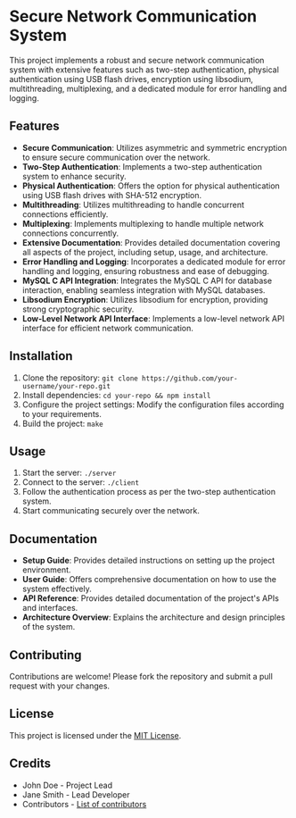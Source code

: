 # Secure Network Communication System

This project implements a robust and secure network communication system with extensive features such as two-step authentication, physical authentication using USB flash drives, encryption using libsodium, multithreading, multiplexing, and a dedicated module for error handling and logging.

## Features

- **Secure Communication**: Utilizes asymmetric and symmetric encryption to ensure secure communication over the network.
- **Two-Step Authentication**: Implements a two-step authentication system to enhance security.
- **Physical Authentication**: Offers the option for physical authentication using USB flash drives with SHA-512 encryption.
- **Multithreading**: Utilizes multithreading to handle concurrent connections efficiently.
- **Multiplexing**: Implements multiplexing to handle multiple network connections concurrently.
- **Extensive Documentation**: Provides detailed documentation covering all aspects of the project, including setup, usage, and architecture.
- **Error Handling and Logging**: Incorporates a dedicated module for error handling and logging, ensuring robustness and ease of debugging.
- **MySQL C API Integration**: Integrates the MySQL C API for database interaction, enabling seamless integration with MySQL databases.
- **Libsodium Encryption**: Utilizes libsodium for encryption, providing strong cryptographic security.
- **Low-Level Network API Interface**: Implements a low-level network API interface for efficient network communication.

## Installation

1. Clone the repository: `git clone https://github.com/your-username/your-repo.git`
2. Install dependencies: `cd your-repo && npm install`
3. Configure the project settings: Modify the configuration files according to your requirements.
4. Build the project: `make`

## Usage

1. Start the server: `./server`
2. Connect to the server: `./client`
3. Follow the authentication process as per the two-step authentication system.
4. Start communicating securely over the network.

## Documentation

- **Setup Guide**: Provides detailed instructions on setting up the project environment.
- **User Guide**: Offers comprehensive documentation on how to use the system effectively.
- **API Reference**: Provides detailed documentation of the project's APIs and interfaces.
- **Architecture Overview**: Explains the architecture and design principles of the system.

## Contributing

Contributions are welcome! Please fork the repository and submit a pull request with your changes.

## License

This project is licensed under the [MIT License](LICENSE).

## Credits

- John Doe - Project Lead
- Jane Smith - Lead Developer
- Contributors - [List of contributors](CONTRIBUTORS.md)
